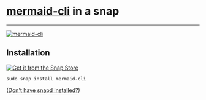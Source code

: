 # [mermaid-cli](https://github.com/mermaid-js/mermaid-cli) in a snap #

-------------------------------------------------------------------------------

[![mermaid-cli](https://snapcraft.io/mermaid-cli/badge.svg)](https://snapcraft.io/mermaid-cli)

## Installation ##

[![Get it from the Snap Store](https://snapcraft.io/static/images/badges/en/snap-store-black.svg)](https://snapcraft.io/mermaid-cli)

``` shell
sudo snap install mermaid-cli
```

([Don't have snapd installed?](https://snapcraft.io/docs/core/install))

